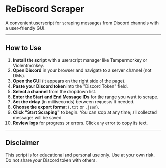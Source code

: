 # ReDiscord Scraper

A convenient userscript for scraping messages from Discord channels with a user-friendly GUI.

---

## How to Use

1. **Install the script** with a userscript manager like Tampermonkey or Violentmonkey.
2. **Open Discord** in your browser and navigate to a server channel (not DMs).
3. **Open the GUI** (it appears on the right side of the page).
4. **Paste your Discord token** into the "Discord Token" field.
5. **Select a channel** from the dropdown list.
6. **Enter the Start and End Message IDs** for the range you want to scrape.
7. **Set the delay** (in milliseconds) between requests if needed.
8. **Choose the export format** (`.txt` or `.json`).
9. **Click "Start Scraping"** to begin. You can stop at any time; all collected messages will be saved.
10. **Review logs** for progress or errors. Click any error to copy its text.

---

## Disclaimer

This script is for educational and personal use only. Use at your own risk. Do not share your Discord token with others.
